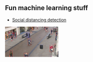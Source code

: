 ## Fun machine learning stuff

* [Social distancing detection](./social-distancing/)

<img src="./social-distancing/images/distancing.png" width="35%" align="left">
